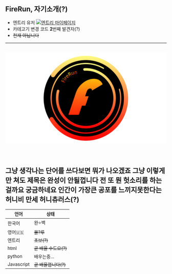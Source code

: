 ## FireRun, 자기소개(?)
- 엔트리 유저 <a href="https://playentry.org/profile/5facc4019089070304dc9ce5?sort=created&term=all">![엔트리 마이페이지](https://img.shields.io/badge/Entry-Profile-green?style=flat-square)</a>
- 카테고기 변경 코드 **2**번째 발견자(?)
- ~~천재 아닙니다~~
---
![](/FireRun.png)
<br>  
---
<br>

## 그냥 생각나는 단어를 쓰다보면 뭐가 나오겠죠 그냥 이렇게만 쳐도 제목은 완성이 안될껍니다 전 또 뭔 헛소리를 하는걸까요 궁금하네요 인간이 가장큰 공포를 느끼지못한다는 허니비 만세 허니츄러스(?)<br>

언어 | 상태
---- | --
한국어 | 완⭐벽
영어🇺🇸 | ~~몰?루~~
엔트리 | ~~초보(?)~~
html | ~~곧 배울 수도요(?)~~
python | 배우는중...
Javascript | ~~곧 배울껍니다(?)~~
